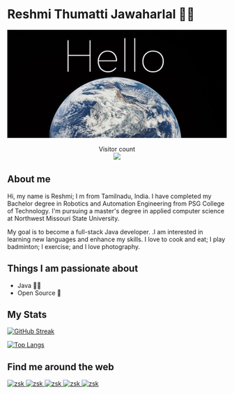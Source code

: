 # Reshmi Thumatti Jawaharlal 👩‍💻

![Hello](Hello.jpeg)
<p align="center"> 
  Visitor count<br>
  <img src="https://profile-counter.glitch.me/{Reshmitj}/count.svg" />
</p>

## About me

Hi, my name is Reshmi; I m from Tamilnadu, India. I have completed my Bachelor degree in Robotics and Automation Engineering from PSG College of Technology. I'm pursuing a master's degree in applied computer science at Northwest Missouri State University.

My goal is to become a full-stack Java developer. .I am interested in learning new languages and enhance my skills. I love to cook and eat; I play badminton; I exercise; and I love photography.

## Things I am passionate about

- Java 👩‍💻
- Open Source 🥷

## My Stats

[![GitHub Streak](https://github-readme-streak-stats.herokuapp.com/?user=Reshmitj&theme=dark&background=000000)](https://git.io/streak-stats)

[![Top Langs](https://github-readme-stats.vercel.app/api/top-langs/?username=your-github-username&layout=compact&theme=vision-friendly-dark)](https://github.com/Reshmitj/github-readme-stats)


## Find me around the web

 <a href="reshmius68@gmail.com" target="_blank">
  <img src="https://img.shields.io/badge/Gmail-D14836?style=for-the-badge&logo=gmail&logoColor=white" alt="zsk"/>
 </a>

 <a href="https://www.linkedin.com/in/reshmi-thumatti-jawaharlal-89536972/" target="_blank">
  <img src="https://img.shields.io/badge/LinkedIn-0077B5?style=for-the-badge&logo=linkedin&logoColor=white" alt="zsk"/>
 </a>

  <a href="https://www.instagram.com/_resh.raju/" target="_blank">
  <img src="https://img.shields.io/badge/Instagram-%23E4405F.svg?style=for-the-badge&logo=Instagram&logoColor=white" alt="zsk"/>
 </a>

 <a href="https://stackoverflow.com/users/11290155/reshmi" target="_blank">
  <img src="https://img.shields.io/badge/-Stackoverflow-FE7A16?style=for-the-badge&logo=stack-overflow&logoColor=white" alt="zsk"/>
 </a>

 <a href="https://www.quora.com/profile/Reshmi-Tj" target="_blank">
  <img src="https://img.shields.io/badge/Quora-%23B92B27.svg?style=for-the-badge&logo=Quora&logoColor=white" alt="zsk"/>
 </a>



<!--
**Reshmitj/Reshmitj** is a ✨ _special_ ✨ repository because its `README.md` (this file) appears on your GitHub profile.

Here are some ideas to get you started:

- 🔭 I’m currently working on ...
- 🌱 I’m currently learning ...
- 👯 I’m looking to collaborate on ...
- 🤔 I’m looking for help with ...
- 💬 Ask me about ...
- 📫 How to reach me: ...
- 😄 Pronouns: ...
- ⚡ Fun fact: ...
-->
